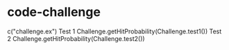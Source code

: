 # code-challenge
 
c("challenge.ex")
Test 1
Challenge.getHitProbability(Challenge.test1())
Test 2
Challenge.getHitProbability(Challenge.test2())